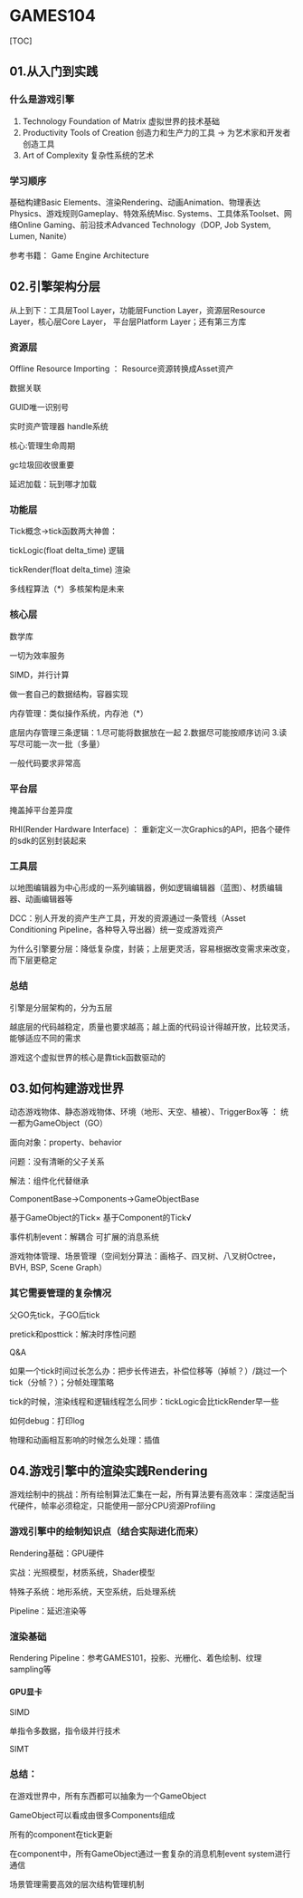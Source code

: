 # GAMES104

[TOC]

## 01.从入门到实践

### 什么是游戏引擎

1. Technology Foundation of Matrix 虚拟世界的技术基础
2. Productivity Tools of Creation 创造力和生产力的工具 -> 为艺术家和开发者创造工具
3. Art of Complexity 复杂性系统的艺术

### 学习顺序

基础构建Basic Elements、渲染Rendering、动画Animation、物理表达Physics、游戏规则Gameplay、特效系统Misc. Systems、工具体系Toolset、网络Online Gaming、前沿技术Advanced Technology（DOP, Job System, Lumen, Nanite）

参考书籍： Game Engine Architecture



## 02.引擎架构分层

从上到下：工具层Tool Layer，功能层Function Layer，资源层Resource Layer，核心层Core Layer， 平台层Platform Layer；还有第三方库

### 资源层

Offline Resource Importing ： Resource资源转换成Asset资产

数据关联

GUID唯一识别号

实时资产管理器 handle系统

核心:管理生命周期

gc垃圾回收很重要

延迟加载：玩到哪才加载

### 功能层

Tick概念->tick函数两大神兽：

tickLogic(float delta_time) 逻辑

tickRender(float delta_time) 渲染

多线程算法（*）多核架构是未来

### 核心层

数学库

一切为效率服务

SIMD，并行计算

做一套自己的数据结构，容器实现

内存管理：类似操作系统，内存池（*）

底层内存管理三条逻辑：1.尽可能将数据放在一起   2.数据尽可能按顺序访问   3.读写尽可能一次一批（多量）

一般代码要求非常高

### 平台层

掩盖掉平台差异度

RHI(Render Hardware Interface) ： 重新定义一次Graphics的API，把各个硬件的sdk的区别封装起来

### 工具层

以地图编辑器为中心形成的一系列编辑器，例如逻辑编辑器（蓝图）、材质编辑器、动画编辑器等

DCC：别人开发的资产生产工具，开发的资源通过一条管线（Asset Conditioning Pipeline，各种导入导出器）统一变成游戏资产



为什么引擎要分层：降低复杂度，封装；上层更灵活，容易根据改变需求来改变，而下层更稳定

### 总结

引擎是分层架构的，分为五层

越底层的代码越稳定，质量也要求越高；越上面的代码设计得越开放，比较灵活，能够适应不同的需求

游戏这个虚拟世界的核心是靠tick函数驱动的



## 03.如何构建游戏世界

动态游戏物体、静态游戏物体、环境（地形、天空、植被）、TriggerBox等 ： 统一都为GameObject（GO）

面向对象：property、behavior

问题：没有清晰的父子关系

解法：组件化代替继承

ComponentBase->Components->GameObjectBase

基于GameObject的Tick×  基于Component的Tick√

事件机制event：解耦合  可扩展的消息系统

游戏物体管理、场景管理（空间划分算法：画格子、四叉树、八叉树Octree，BVH, BSP, Scene Graph）

### 其它需要管理的复杂情况

父GO先tick，子GO后tick

pretick和posttick：解决时序性问题

Q&A

如果一个tick时间过长怎么办：把步长传进去，补偿位移等（掉帧？）/跳过一个tick（分帧？）；分帧处理策略

tick的时候，渲染线程和逻辑线程怎么同步：tickLogic会比tickRender早一些

如何debug：打印log

物理和动画相互影响的时候怎么处理：插值



## 04.游戏引擎中的渲染实践Rendering

游戏绘制中的挑战：所有绘制算法汇集在一起，所有算法要有高效率：深度适配当代硬件，帧率必须稳定，只能使用一部分CPU资源Profiling

### 游戏引擎中的绘制知识点（结合实际进化而来）

Rendering基础：GPU硬件

实战：光照模型，材质系统，Shader模型

特殊子系统：地形系统，天空系统，后处理系统

Pipeline：延迟渲染等

### 渲染基础

Rendering Pipeline：参考GAMES101，投影、光栅化、着色绘制、纹理sampling等

#### GPU显卡

SIMD

单指令多数据，指令级并行技术

SIMT





### 总结：

在游戏世界中，所有东西都可以抽象为一个GameObject

GameObject可以看成由很多Components组成

所有的component在tick更新

在component中，所有GameObject通过一套复杂的消息机制event system进行通信

场景管理需要高效的层次结构管理机制







